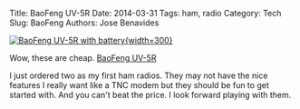 Title: BaoFeng UV-5R
Date: 2014-03-31 
Tags: ham, radio
Category: Tech
Slug: BaoFeng
Authors: Jose Benavides
  
[![BaoFeng UV-5R with battery]({attach}hamRadio.jpg "BaoFeng Title"){width=300}](https://www.google.com)

Wow, these are cheap. [BaoFeng UV-5R](http://www.amazon.com/gp/product/B00JB2FOQS)

I just ordered two as my first ham radios. They may not have the nice features I really want like a TNC modem but they should be fun to get started with. And you can't beat the price. I look forward playing with them.


